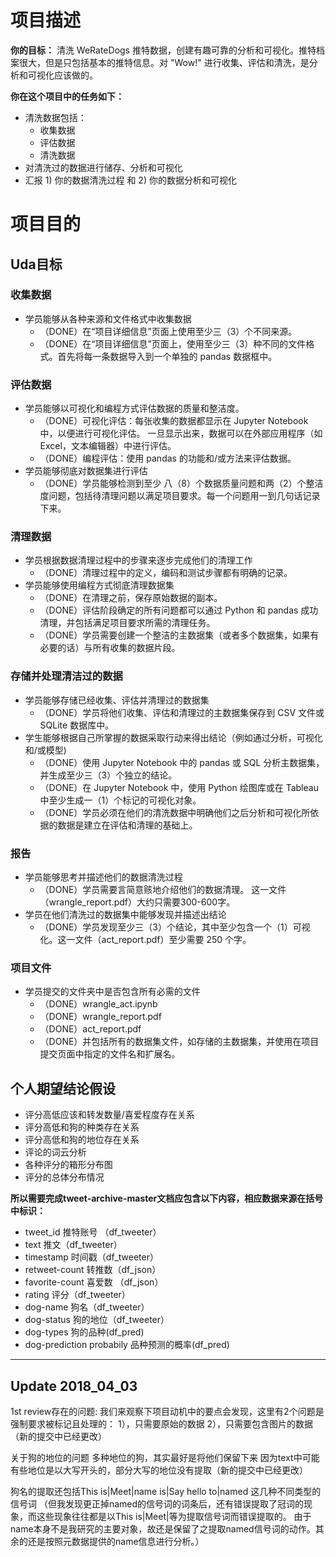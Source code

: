 # 项目描述
**你的目标：**
清洗 WeRateDogs 推特数据，创建有趣可靠的分析和可视化。推特档案很大，但是只包括基本的推特信息。对 "Wow!" 进行收集、评估和清洗，是分析和可视化应该做的。

**你在这个项目中的任务如下：**
* 清洗数据包括：
    * 收集数据
    * 评估数据
    * 清洗数据
* 对清洗过的数据进行储存、分析和可视化
* 汇报 1) 你的数据清洗过程 和 2) 你的数据分析和可视化

# 项目目的

## Uda目标

### 收集数据
* 学员能够从各种来源和文件格式中收集数据
    - （DONE）在“项目详细信息”页面上使用至少三（3）个不同来源。
    - （DONE）在“项目详细信息”页面上，使用至少三（3）种不同的文件格式。首先将每一条数据导入到一个单独的 pandas 数据框中。

### 评估数据
* 学员能够以可视化和编程方式评估数据的质量和整洁度。
    - （DONE）可视化评估：每张收集的数据都显示在 Jupyter Notebook 中，以便进行可视化评估。 一旦显示出来，数据可以在外部应用程序（如 Excel，文本编辑器）中进行评估。
    - （DONE）编程评估：使用 pandas 的功能和/或方法来评估数据。
* 学员能够彻底对数据集进行评估
    - （DONE）学员能够检测到至少 八（8）个数据质量问题和两（2）个整洁度问题，包括待清理问题以满足项目要求。每一个问题用一到几句话记录下来。

### 清理数据
* 学员根据数据清理过程中的步骤来逐步完成他们的清理工作
    - （DONE）清理过程中的定义，编码和测试步骤都有明确的记录。
* 学员能够使用编程方式彻底清理数据集
    - （DONE）在清理之前，保存原始数据的副本。
    - （DONE）评估阶段确定的所有问题都可以通过 Python 和 pandas 成功清理，并包括满足项目要求所需的清理任务。
    - （DONE）学员需要创建一个整洁的主数据集（或者多个数据集，如果有必要的话）与所有收集的数据片段。

### 存储并处理清洁过的数据
* 学员能够存储已经收集、评估并清理过的数据集
    - （DONE）学员将他们收集、评估和清理过的主数据集保存到 CSV 文件或 SQLite 数据库中。
* 学生能够根据自己所掌握的数据采取行动来得出结论（例如通过分析，可视化和/或模型)
    - （DONE）使用 Jupyter Notebook 中的 pandas 或 SQL 分析主数据集，并生成至少三（3）个独立的结论。
    - （DONE）在 Jupyter Notebook 中，使用 Python 绘图库或在 Tableau 中至少生成一（1）个标记的可视化对象。
    - （DONE）学员必须在他们的清洗数据中明确他们之后分析和可视化所依据的数据是建立在评估和清理的基础上。

### 报告
* 学员能够思考并描述他们的数据清洗过程
    - （DONE）学员需要言简意赅地介绍他们的数据清理。 这一文件（wrangle_report.pdf）大约只需要300-600字。
* 学员在他们清洗过的数据集中能够发现并描述出结论
    - （DONE）学员发现至少三（3）个结论，其中至少包含一个（1）可视化。这一文件（act_report.pdf）至少需要 250 个字。

### 项目文件
* 学员提交的文件夹中是否包含所有必需的文件
    - （DONE）wrangle_act.ipynb
    - （DONE）wrangle_report.pdf
    - （DONE）act_report.pdf
    - （DONE）并包括所有的数据集文件，如存储的主数据集，并使用在项目提交页面中指定的文件名和扩展名。   

## 个人期望结论假设
* 评分高低应该和转发数量/喜爱程度存在关系
* 评分高低和狗的种类存在关系
* 评分高低和狗的地位存在关系
* 评论的词云分析
* 各种评分的箱形分布图
* 评分的总体分布情况

**所以需要完成tweet-archive-master文档应包含以下内容，相应数据来源在括号中标识：**

* tweet_id 推特账号 （df_tweeter）
* text 推文（df_tweeter）
* timestamp 时间戳（df_tweeter）
* retweet-count 转推数（df_json）
* favorite-count 喜爱数 （df_json）
* rating 评分（df_tweeter）
* dog-name 狗名（df_tweeter）
* dog-status 狗的地位（df_tweeter）
* dog-types 狗的品种(df_pred)
* dog-prediction probabily 品种预测的概率(df_pred)


---
## Update 2018_04_03
1st review存在的问题:
我们来观察下项目动机中的要点会发现，这里有2个问题是强制要求被标记且处理的： 1），只需要原始的数据 2），只需要包含图片的数据（新的提交中已经更改）

关于狗的地位的问题 多种地位的狗，其实最好是将他们保留下来 因为text中可能有些地位是以大写开头的，部分大写的地位没有提取（新的提交中已经更改）

狗名的提取还包括This is|Meet|name is|Say hello to|named 这几种不同类型的信号词 
（但我发现更正掉named的信号词的词条后，还有错误提取了冠词的现象，而这些现象往往都是以This is|Meet|等为提取信号词而错误提取的。 由于name本身不是我研究的主要对象，故还是保留了之提取named信号词的动作。其余的还是按照元数据提供的name信息进行分析。）



